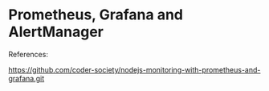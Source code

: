 # Prometheus, Grafana and AlertManager

References:

https://github.com/coder-society/nodejs-monitoring-with-prometheus-and-grafana.git
